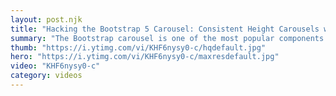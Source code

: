 ```yaml
---
layout: post.njk
title: "Hacking the Bootstrap 5 Carousel: Consistent Height Carousels with CSS Gradients and Object Fit"
summary: "The Bootstrap carousel is one of the most popular components in Bootstrap 5, but we have the technology to improve it and at the same time learn about one of my favorite new CSS features object-position and object-fit."
thumb: "https://i.ytimg.com/vi/KHF6nysy0-c/hqdefault.jpg"
hero: "https://i.ytimg.com/vi/KHF6nysy0-c/maxresdefault.jpg"
video: "KHF6nysy0-c"
category: videos
---
```

